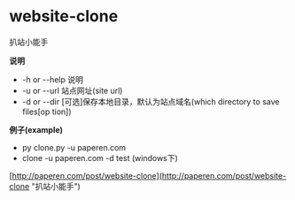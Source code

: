 # website-clone

扒站小能手

__说明__

* -h or --help 说明
* -u or --url 站点网址(site url)
* -d or --dir [可选]保存本地目录，默认为站点域名(which directory to save files[op
tion])

__例子(example)__

* py clone.py -u paperen.com
* clone -u paperen.com -d test (windows下)

[http://paperen.com/post/website-clone](http://paperen.com/post/website-clone "扒站小能手")